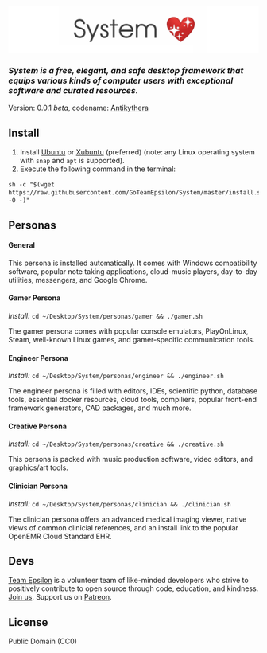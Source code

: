 ![IMG](./logo.png)

### _System is a free, elegant, and safe desktop framework that equips various kinds of computer users with exceptional software and curated resources._

Version: 0.0.1 *beta*, codename: [Antikythera](https://en.wikipedia.org/wiki/Antikythera_mechanism)

## Install

1. Install [Ubuntu](https://www.ubuntu.com/download/desktop) or [Xubuntu](https://xubuntu.org/) (preferred) (note: any Linux operating system with `snap` and `apt` is supported).
2. Execute the following command in the terminal:
```
sh -c "$(wget https://raw.githubusercontent.com/GoTeamEpsilon/System/master/install.sh -O -)"
```

## Personas

#### General

This persona is installed automatically. It comes with Windows compatibility software, popular note taking applications, cloud-music players, day-to-day utilities, messengers, and Google Chrome.

#### Gamer Persona

_Install:_ `cd ~/Desktop/System/personas/gamer && ./gamer.sh`

The gamer persona comes with popular console emulators, PlayOnLinux, Steam, well-known Linux games, and gamer-specific communication tools.

#### Engineer Persona

_Install:_ `cd ~/Desktop/System/personas/engineer && ./engineer.sh`

The engineer persona is filled with editors, IDEs, scientific python, database tools, essential docker resources, cloud tools, compiliers, popular front-end framework generators, CAD packages, and much more.

#### Creative Persona

_Install:_ `cd ~/Desktop/System/personas/creative && ./creative.sh`

This persona is packed with music production software, video editors, and graphics/art tools.


#### Clinician Persona

_Install:_ `cd ~/Desktop/System/personas/clinician && ./clinician.sh`

The clinician persona offers an advanced medical imaging viewer, native views of common clinicial references, and an install link to the popular OpenEMR Cloud Standard EHR.


## Devs

[Team Epsilon](https://github.com/GoTeamEpsilon/purpose) is a volunteer team of like-minded developers who strive to positively contribute to open source through code, education, and kindness. [Join us](https://github.com/GoTeamEpsilon/purpose/issues/new). Support us on [Patreon](https://www.patreon.com/matthewvi).

## License

Public Domain (CC0)
